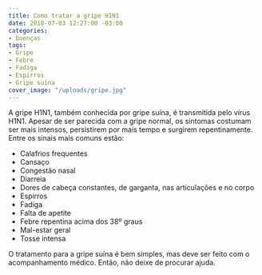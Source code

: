 ```yaml
---
title: Como tratar a gripe H1N1
date: 2018-07-03 12:27:00 -03:00
categories:
- Doenças
tags:
- Gripe
- Febre
- Fadiga
- Espirros
- Gripe suína
cover_image: "/uploads/gripe.jpg"
---
```


A gripe H1N1, também conhecida por gripe suína, é transmitida pelo vírus H1N1. Apesar de ser parecida com a gripe normal, os sintomas costumam ser mais intensos, persistirem por mais tempo e surgirem repentinamente. 
Entre os sinais mais comuns estão:
* Calafrios frequentes
* Cansaço 
* Congestão nasal
* Diarreia
* Dores de cabeça constantes, de garganta, nas articulações e no corpo
* Espirros
* Fadiga
* Falta de apetite 
* Febre repentina acima dos 38º graus
* Mal-estar geral
* Tosse intensa

O tratamento para a gripe suína é bem simples, mas deve ser feito com o acompanhamento médico. Então, não deixe de procurar ajuda. 